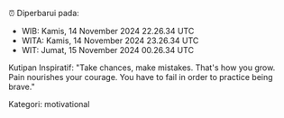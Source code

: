 ⏰ Diperbarui pada:
- WIB: Kamis, 14 November 2024 22.26.34 UTC
- WITA: Kamis, 14 November 2024 23.26.34 UTC
- WIT: Jumat, 15 November 2024 00.26.34 UTC

Kutipan Inspiratif:
"Take chances, make mistakes. That's how you grow. Pain nourishes your courage. You have to fail in order to practice being brave."


Kategori: motivational

